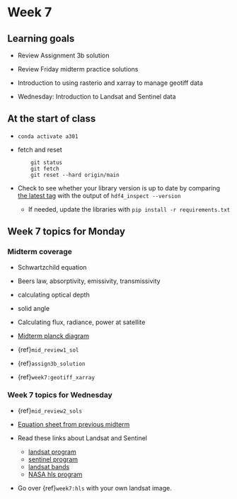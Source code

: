 # Week 7

## Learning goals

- Review Assignment 3b solution

- Review Friday midterm practice solutions

- Introduction to using rasterio and xarray to manage geotiff data

- Wednesday: Introduction to Landsat and Sentinel data

## At the start of class

* `conda activate a301`

* fetch and reset

          git status
          git fetch
          git reset --hard origin/main
          

* Check to see whether your library version is up to date by comparing [the latest tag](https://github.com/phaustin/a301_students_eoas/tags) with the output of `hdf4_inspect --version`

  * If needed, update the libraries with `pip install -r requirements.txt`

## Week 7 topics for Monday

### Midterm coverage

* Schwartzchild equation
* Beers law, absorptivity, emissivity, transmissivity
* calculating optical depth
* solid angle
* Calculating flux, radiance, power at satellite
* [Midterm planck diagram](https://www.dropbox.com/s/kt9jx98b6p3pw94/planck_midterm.pdf?dl=0)

* {ref}`mid_review1_sol`
* {ref}`assign3b_solution`
* {ref}`week7:geotiff_xarray`

### Week 7 topics for Wednesday

* {ref}`mid_review2_sols`
* [Equation sheet from previous midterm](https://drive.google.com/file/d/1vzFhERy1thQ80gpiInWQJFs2ipFKYvoZ/view?)

* Read these links about Landsat and Sentinel
  - [landsat program](https://en.wikipedia.org/wiki/Landsat_program)
  - [sentinel program](https://en.wikipedia.org/wiki/Sentinel-2)
  - [landsat bands](https://landsat.gsfc.nasa.gov/satellites/landsat-8/landsat-8-bands/)
  - [NASA hls program](https://earthobservatory.nasa.gov/blogs/earthmatters/2021/05/17/data-in-harmony/)
  
* Go over {ref}`week7:hls` with your own landsat image.


